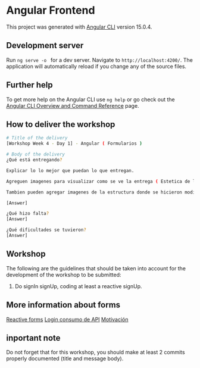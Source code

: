 # Angular Frontend

This project was generated with [Angular CLI](https://github.com/angular/angular-cli) version 15.0.4.

## Development server

Run `ng serve -o `  for a dev server. Navigate to `http://localhost:4200/`. The application will automatically reload if you change any of the source files.


## Further help

To get more help on the Angular CLI use `ng help` or go check out the [Angular CLI Overview and Command Reference](https://angular.io/cli) page.

## How to deliver the workshop

```bash
# Title of the delivery
[Workshop Week 4 - Day 1] - Angular ( Formularios )

# Body of the delivery
¿Qué está entregando?

Explicar lo lo mejor que puedan lo que entregan.

Agreguen imagenes para visualizar como se ve la entrega ( Estetica de la pagina )

Tambien pueden agregar imagenes de la estructura donde se hicieron modificaciones para ayudar a corregir ( imagenes de los componentes, de las rutas y todo lo que pueda servir para corregir )

[Answer]

¿Qué hizo falta?
[Answer]

¿Qué dificultades se tuvieron?
[Answer]
```

## Workshop
The following are the guidelines that should be taken into account for the development of the workshop to be submitted:

1. Do signIn signUp, coding at least a reactive signUp.

## More information about forms
[Reactive forms](https://www.youtube.com/watch?v=sYVHJ0SPt6M)
[Login consumo de API](https://www.youtube.com/watch?v=a07vRDN7cZw)
[Motivación](https://www.youtube.com/watch?v=O5wCbxUTI9U)

## inportant note
Do not forget that for this workshop, you should make at least 2 commits properly documented (title and message body).
 
